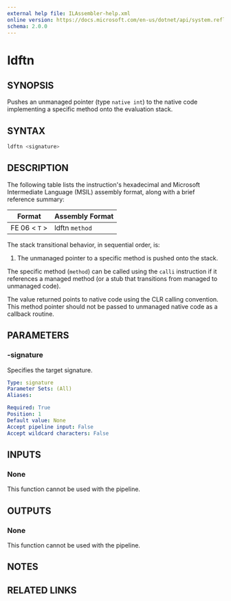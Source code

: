 ```yaml
---
external help file: ILAssembler-help.xml
online version: https://docs.microsoft.com/en-us/dotnet/api/system.reflection.emit.opcodes.ldftn
schema: 2.0.0
---
```


# ldftn

## SYNOPSIS

Pushes an unmanaged pointer (type `native int`) to the native code implementing a specific method onto the evaluation stack.

## SYNTAX

```powershell
ldftn <signature>
```

## DESCRIPTION

The following table lists the instruction's hexadecimal and Microsoft Intermediate Language (MSIL) assembly format, along with a brief reference summary:

| Format        | Assembly Format |
| ------------- | --------------- |
| FE 06 < `T` > | ldftn `method`  |

 The stack transitional behavior, in sequential order, is:

1.  The unmanaged pointer to a specific method is pushed onto the stack.

 The specific method (`method`) can be called using the `calli` instruction if it references a managed method (or a stub that transitions from managed to unmanaged code).

 The value returned points to native code using the CLR calling convention. This method pointer should not be passed to unmanaged native code as a callback routine.

## PARAMETERS

### -signature

Specifies the target signature.

```yaml
Type: signature
Parameter Sets: (All)
Aliases:

Required: True
Position: 1
Default value: None
Accept pipeline input: False
Accept wildcard characters: False
```

## INPUTS

### None

This function cannot be used with the pipeline.

## OUTPUTS

### None

This function cannot be used with the pipeline.

## NOTES

## RELATED LINKS
